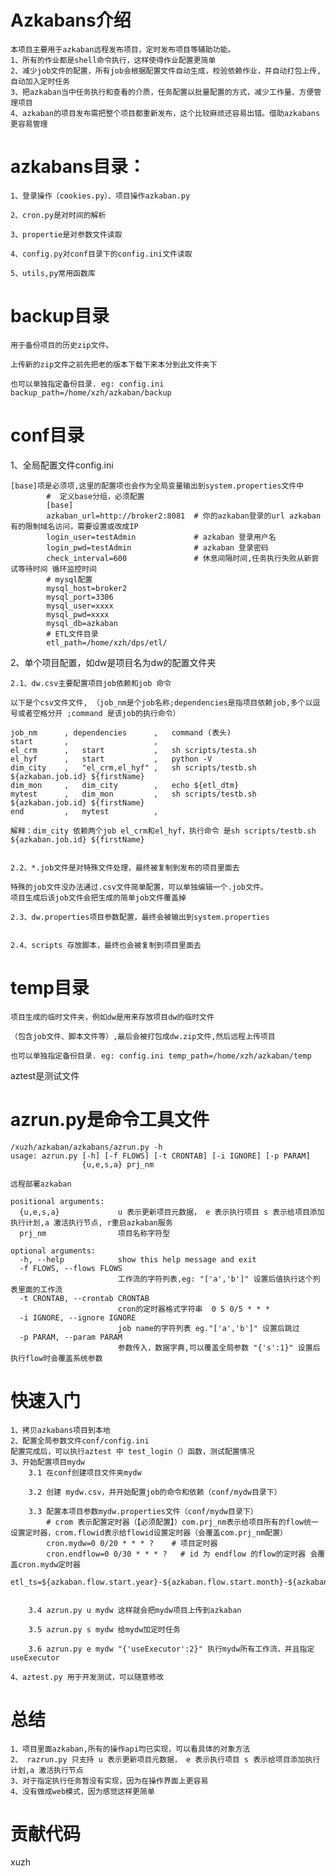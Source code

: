 
# Azkabans介绍

    本项目主要用于azkaban远程发布项目，定时发布项目等辅助功能。
    1、所有的作业都是shell命令执行，这样使得作业配置更简单
    2、减少job文件的配置，所有job会根据配置文件自动生成，校验依赖作业，并自动打包上传,自动加入定时任务
    3、把azkaban当中任务执行和查看的介质，任务配置以批量配置的方式，减少工作量、方便管理项目
    4、azkaban的项目发布需把整个项目都重新发布，这个比较麻烦还容易出错。借助azkabans更容易管理
    
  


# **azkabans目录：**

    1、登录操作（cookies.py）、项目操作azkaban.py
    
    2、cron.py是对时间的解析
    
    3、propertie是对参数文件读取
    
    4、config.py对conf目录下的config.ini文件读取
    
    5、utils,py常用函数库


# **backup目录**

    用于备份项目的历史zip文件。
    
    上传新的zip文件之前先把老的版本下载下来本分到此文件夹下
    
    也可以单独指定备份目录. eg: config.ini backup_path=/home/xzh/azkaban/backup

# **conf目录**

1、全局配置文件config.ini

    [base]项是必须项,这里的配置项也会作为全局变量输出到system.properties文件中
            #  定义base分组，必须配置
            [base]
            azkaban_url=http://broker2:8081  # 你的azkaban登录的url azkaban有的限制域名访问，需要设置或改成IP
            login_user=testAdmin             # azkaban 登录用户名
            login_pwd=testAdmin              # azkaban 登录密码
            check_interval=600               # 休息间隔时间,任务执行失败从新尝试等待时间 循环监控时间
            # mysql配置
            mysql_host=broker2
            mysql_port=3306
            mysql_user=xxxx
            mysql_pwd=xxxx
            mysql_db=azkaban
            # ETL文件目录
            etl_path=/home/xzh/dps/etl/
            
            
2、单个项目配置，如dw是项目名为dw的配置文件夹

	2.1、dw.csv主要配置项目job依赖和job 命令
	
	以下是个csv文件文件, （job_nm是个job名称;dependencies是指项目依赖job,多个以逗号或者空格分开 ;command 是该job的执行命令）

	job_nm      , dependencies      ,   command (表头)
    start       ,                   ,
    el_crm      ,   start           ,   sh scripts/testa.sh
    el_hyf      ,   start           ,   python -V
    dim_city    ,   "el_crm,el_hyf" ,   sh scripts/testb.sh ${azkaban.job.id} ${firstName}
    dim_mon     ,   dim_city        ,   echo ${etl_dtm}
    mytest      ,   dim_mon         ,   sh scripts/testb.sh ${azkaban.job.id} ${firstName}
    end         ,   mytest          ,
    
    解释：dim_city 依赖两个job el_crm和el_hyf，执行命令 是sh scripts/testb.sh ${azkaban.job.id} ${firstName}
    
    
	2.2、*.job文件是对特殊文件处理，最终被复制到发布的项目里面去
	
	特殊的job文件没办法通过.csv文件简单配置，可以单独编辑一个.job文件。
	项目生成后该job文件会把生成的简单job文件覆盖掉
	
	2.3、dw.properties项目参数配置，最终会被输出到system.properties
	
	
	2.4、scripts 存放脚本，最终也会被复制到项目里面去
	


# **temp目录**

    项目生成的临时文件夹，例如dw是用来存放项目dw的临时文件
    
    （包含job文件、脚本文件等）,最后会被打包成dw.zip文件,然后远程上传项目
    
    也可以单独指定备份目录. eg: config.ini temp_path=/home/xzh/azkaban/temp



aztest是测试文件


# azrun.py是命令工具文件


    /xuzh/azkaban/azkabans/azrun.py -h
    usage: azrun.py [-h] [-f FLOWS] [-t CRONTAB] [-i IGNORE] [-p PARAM]
                    {u,e,s,a} prj_nm
    
    远程部署azkaban
    
    positional arguments:
      {u,e,s,a}             u 表示更新项目元数据， e 表示执行项目 s 表示给项目添加执行计划,a 激活执行节点, r重启azkaban服务
      prj_nm                项目名称字符型
    
    optional arguments:
      -h, --help            show this help message and exit
      -f FLOWS, --flows FLOWS
                            工作流的字符列表,eg: "['a','b']" 设置后值执行这个列表里面的工作流
      -t CRONTAB, --crontab CRONTAB
                            cron的定时器格式字符串  0 5 0/5 * * *
      -i IGNORE, --ignore IGNORE
                            job name的字符列表 eg."['a','b']" 设置后跳过
      -p PARAM, --param PARAM
                            参数传入，数据字典,可以覆盖全局参数 "{'s':1}" 设置后执行flow时会覆盖系统参数
                           
# 快速入门
    1、拷贝azkabans项目到本地
    2、配置全局参数文件conf/config.ini
    配置完成后，可以执行aztest 中 test_login（）函数，测试配置情况
    3、开始配置项目mydw
        3.1 在conf创建项目文件夹mydw
        
        3.2 创建 mydw.csv，并开始配置job的命令和依赖（conf/mydw目录下）
        
        3.3 配置本项目参数mydw.properties文件（conf/mydw目录下）
            # crom 表示配置定时器（【必须配置】）com.prj_nm表示给项目所有的flow统一设置定时器，crom.flowid表示给flowid设置定时器（会覆盖com.prj_nm配置）
            cron.mydw=0 0/20 * * * ?    # 项目定时器 
            cron.endflow=0 0/30 * * * ?   # id 为 endflow 的flow的定时器 会覆盖cron.mydw定时器
            etl_ts=${azkaban.flow.start.year}-${azkaban.flow.start.month}-${azkaban.flow.start.day}
            
            
        3.4 azrun.py u mydw 这样就会把mydw项目上传到azkaban
        
        3.5 azrun.py s mydw 给mydw加定时任务
        
        3.6 azrun.py e mydw "{'useExecutor':2}" 执行mydw所有工作流，并且指定useExecutor

    4、aztest.py 用于开发测试，可以随意修改
    
# 总结
    1、项目里面azkaban,所有的操作api均已实现，可以看具体的对象方法
    2、 razrun.py 只支持 u 表示更新项目元数据， e 表示执行项目 s 表示给项目添加执行计划,a 激活执行节点
    3、对于指定执行任务暂没有实现，因为在操作界面上更容易
    4、没有做成web模式，因为感觉这样更简单


# 贡献代码
xuzh
 